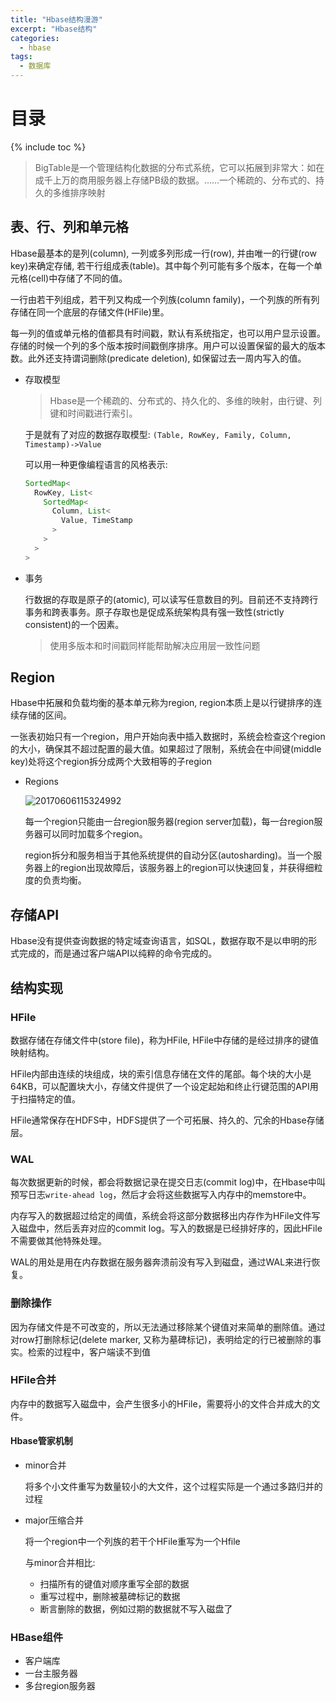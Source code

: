 ```yaml
---
title: "Hbase结构漫游"
excerpt: "Hbase结构"
categories:
  - hbase
tags:
  - 数据库
---
```


# 目录
{% include toc %}

> BigTable是一个管理结构化数据的分布式系统，它可以拓展到非常大：如在成千上万的商用服务器上存储PB级的数据。......一个稀疏的、分布式的、持久的多维排序映射

## 表、行、列和单元格
Hbase最基本的是列(column), 一列或多列形成一行(row), 并由唯一的行键(row key)来确定存储, 若干行组成表(table)。其中每个列可能有多个版本，在每一个单元格(cell)中存储了不同的值。

一行由若干列组成，若干列又构成一个列族(column family)，一个列族的所有列存储在同一个底层的存储文件(HFile)里。

每一列的值或单元格的值都具有时间戳，默认有系统指定，也可以用户显示设置。存储的时候一个列的多个版本按时间戳倒序排序。用户可以设置保留的最大的版本数。此外还支持谓词删除(predicate deletion), 如保留过去一周内写入的值。

* 存取模型

  >  Hbase是一个稀疏的、分布式的、持久化的、多维的映射，由行键、列键和时间戳进行索引。

  于是就有了对应的数据存取模型:   `(Table, RowKey, Family, Column, Timestamp)->Value`

  可以用一种更像编程语言的风格表示:

  ```java
  SortedMap<
    RowKey, List<
      SortedMap<
        Column, List<
          Value, TimeStamp
        >
      >
    >
  >
  ```

* 事务

  行数据的存取是原子的(atomic), 可以读写任意数目的列。目前还不支持跨行事务和跨表事务。原子存取也是促成系统架构具有强一致性(strictly consistent)的一个因素。

  > 使用多版本和时间戳同样能帮助解决应用层一致性问题

## Region

Hbase中拓展和负载均衡的基本单元称为region, region本质上是以行键排序的连续存储的区间。

一张表初始只有一个region，用户开始向表中插入数据时，系统会检查这个region的大小，确保其不超过配置的最大值。如果超过了限制，系统会在中间键(middle key)处将这个region拆分成两个大致相等的子region

* Regions

  ![20170606115324992](/Users/apple/Desktop/20170606115324992.png)

  每一个region只能由一台region服务器(region server加载)，每一台region服务器可以同时加载多个region。

  region拆分和服务相当于其他系统提供的自动分区(autosharding)。当一个服务器上的region出现故障后，该服务器上的region可以快速回复，并获得细粒度的负责均衡。

## 存储API

Hbase没有提供查询数据的特定域查询语言，如SQL，数据存取不是以申明的形式完成的，而是通过客户端API以纯粹的命令完成的。

## 结构实现

### HFile

数据存储在存储文件中(store file)，称为HFile, HFile中存储的是经过排序的键值映射结构。

HFile内部由连续的块组成，块的索引信息存储在文件的尾部。每个块的大小是64KB，可以配置块大小，存储文件提供了一个设定起始和终止行键范围的API用于扫描特定的值。

HFile通常保存在HDFS中，HDFS提供了一个可拓展、持久的、冗余的Hbase存储层。

### WAL

每次数据更新的时候，都会将数据记录在提交日志(commit log)中，在Hbase中叫预写日志`write-ahead log`，然后才会将这些数据写入内存中的memstore中。

内存写入的数据超过给定的阈值，系统会将这部分数据移出内存作为HFile文件写入磁盘中，然后丢弃对应的commit log。写入的数据是已经排好序的，因此HFile不需要做其他特殊处理。

WAL的用处是用在内存数据在服务器奔溃前没有写入到磁盘，通过WAL来进行恢复。

### 删除操作

因为存储文件是不可改变的，所以无法通过移除某个键值对来简单的删除值。通过对row打删除标记(delete marker, 又称为墓碑标记)，表明给定的行已被删除的事实。检索的过程中，客户端读不到值

### HFile合并

内存中的数据写入磁盘中，会产生很多小的HFile，需要将小的文件合并成大的文件。

#### Hbase管家机制

* minor合并

  将多个小文件重写为数量较小的大文件，这个过程实际是一个通过多路归并的过程

* major压缩合并

  将一个region中一个列族的若干个HFile重写为一个Hfile

  与minor合并相比:

  * 扫描所有的键值对顺序重写全部的数据
  * 重写过程中，删除被墓碑标记的数据
  * 断言删除的数据，例如过期的数据就不写入磁盘了

### HBase组件

* 客户端库
* 一台主服务器
* 多台region服务器



